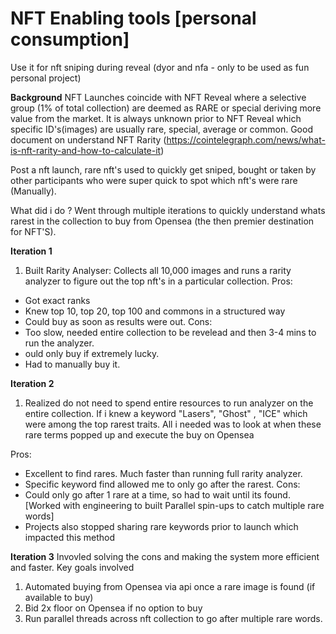 # NFT Enabling tools [personal consumption] 
Use it for nft sniping during reveal (dyor and nfa - only to be used as fun personal project)

**Background** 
NFT Launches coincide with NFT Reveal where a selective group (1% of total collection) are deemed as RARE or special deriving more value from the market. 
It is always unknown prior to NFT Reveal which specific ID's(images) are usually rare, special, average or common. Good document on understand NFT Rarity (https://cointelegraph.com/news/what-is-nft-rarity-and-how-to-calculate-it)

Post a nft launch, rare nft's used to quickly get sniped, bought or taken by other participants who were super quick to spot which nft's were rare (Manually).

What did i do ?
Went through multiple iterations to quickly understand whats rarest in the collection to buy from Opensea (the then premier destination for NFT'S).

**Iteration 1**

1) Built Rarity Analyser: Collects all 10,000 images and runs a rarity analyzer to figure out the top nft's in a particular collection.
Pros:
 - Got exact ranks 
 - Knew top 10, top 20, top 100 and commons in a structured way
 - Could buy as soon as results were out.
Cons:
 -  Too slow, needed entire collection to be revelead and then 3-4 mins to run the analyzer.
 -  ould only buy if extremely lucky.
 -  Had to manually buy it.


**Iteration 2**

1) Realized do not need to spend entire resources to run analyzer on the entire collection. If i knew a keyword "Lasers", "Ghost" , "ICE" which were among the top rarest traits. All i needed was to look at when these rare terms popped up and execute the buy on Opensea

Pros:
 - Excellent to find rares. Much faster than running full rarity analyzer.
 - Specific keyword find allowed me to only go after the rarest.
Cons:
 - Could only go after 1 rare at a time, so had to wait until its found. [Worked with engineering to built Parallel spin-ups to catch multiple rare words]
 - Projects also stopped sharing rare keywords prior to launch which impacted this method

**Iteration 3**
Invovled solving the cons and making the system more efficient and faster. Key goals involved
1) Automated buying from Opensea via api once a rare image is found (if available to buy)
2) Bid 2x floor on Opensea if no option to buy
3) Run parallel threads across nft collection to go after multiple rare words. 
